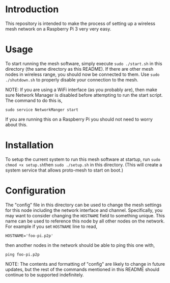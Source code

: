 Introduction
============
This repository is intended to make the process of setting
up a wireless mesh network on a Raspberry Pi 3 very very easy.

Usage
=====
To start running the mesh software, simply execute `sudo ./start.sh` 
in this directory (the same directory as this README). If there are other 
mesh nodes in wireless range, you should now be connected to them. Use 
`sudo ./shutdown.sh` to properly disable your connection to the mesh.

NOTE: 
If you are using a WiFi interface (as you probably are), then make
sure Network Manager is disabled before attempting to run the start script. 
The command to do this is,

    sudo service NetworkManger start 
  
If you are running this on a Raspberry Pi you should not need to 
worry about this.

Installation
============
To setup the current system to run this mesh software at startup,
run `sudo chmod +x setup.sh`then `sudo ./setup.sh` in this directory. (This will create a system service that allows proto-mesh to start on boot.)

Configuration
==============
The "config" file in this directory can be used to change the mesh
settings for this node including the network interface and channel. Specifically, you may want to consider changing
the `HOSTNAME` field to something unique. This name can be used to reference
this node by all other nodes on the network. For example if you set `HOSTNAME`
line to read,

    HOSTNAME='foo-pi.p2p'

then another nodes in the network should be able to ping this one with,

    ping foo-pi.p2p

NOTE: 
The contents and formatting of "config" are likely to change in future 
updates, but the rest of the commands mentioned in this README should continue 
to be supported indefinitely.

